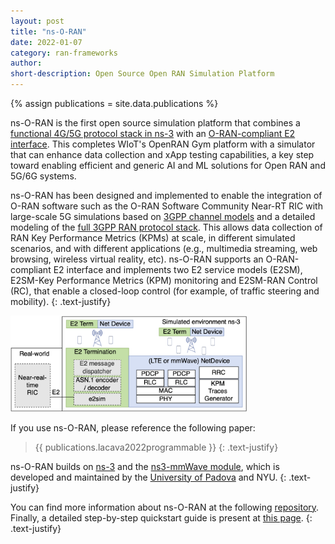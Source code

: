 ```yaml
---
layout: post
title: "ns-O-RAN"
date: 2022-01-07
category: ran-frameworks
author:
short-description: Open Source Open RAN Simulation Platform
---
```


{% assign publications = site.data.publications %}

ns-O-RAN is the first open source simulation platform that combines a [functional 4G/5G protocol stack in ns-3](https://github.com/nyuwireless-unipd/ns3-mmwave) with an [O-RAN-compliant E2 interface](https://gerrit.o-ran-sc.org/r/admin/repos/sim/ns3-o-ran-e2,general). 
This completes WIoT's OpenRAN Gym platform with a simulator that can enhance data collection and xApp testing capabilities, a key step toward enabling efficient and generic AI and ML solutions for Open RAN and 5G/6G systems.

ns-O-RAN has been designed and implemented to enable the integration of O-RAN software such as the O-RAN Software Community Near-RT RIC with large-scale 5G simulations based on [3GPP channel models](https://dl.acm.org/doi/abs/10.1145/3389400.3389401) and a detailed modeling of the [full 3GPP RAN protocol stack](https://ieeexplore.ieee.org/abstract/document/8344116/). This allows data collection of RAN Key Performance Metrics (KPMs) at scale, in different simulated scenarios, and with different applications (e.g., multimedia streaming, web browsing, wireless virtual reality, etc). ns-O-RAN supports an O-RAN-compliant E2 interface and implements two E2 service models (E2SM), E2SM-Key Performance Metrics (KPM) monitoring and E2SM-RAN Control (RC), that enable a closed-loop control (for example, of traffic steering and mobility).
{: .text-justify}

<img src="/assets/post-assets/ns-o-ran.png" class="post-image" alt="ns-O-RAN Architecture" width="75%">

If you use ns-O-RAN, please reference the following paper:

> {{ publications.lacava2022programmable }}
> {: .text-justify}

ns-O-RAN builds on [ns-3](https://www.nsnam.org) and the [ns3-mmWave module](https://github.com/nyuwireless-unipd/ns3-mmwave), which is developed and maintained by the [University of Padova](https://signet.dei.unipd.it) and NYU.
{: .text-justify}

You can find more information about ns-O-RAN at the following <a href="https://gerrit.o-ran-sc.org/r/admin/repos/sim/ns3-o-ran-e2,general" target="_blank">repository</a>. 
Finally, a detailed step-by-step quickstart guide is present at [this page](../tutorials/ns-o-ran).
{: .text-justify}


